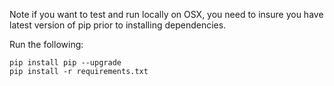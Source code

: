 Note if you want to test and run locally on OSX, you need to insure you have latest version of pip prior to installing dependencies.  

Run the following:

```
pip install pip --upgrade
pip install -r requirements.txt
```


